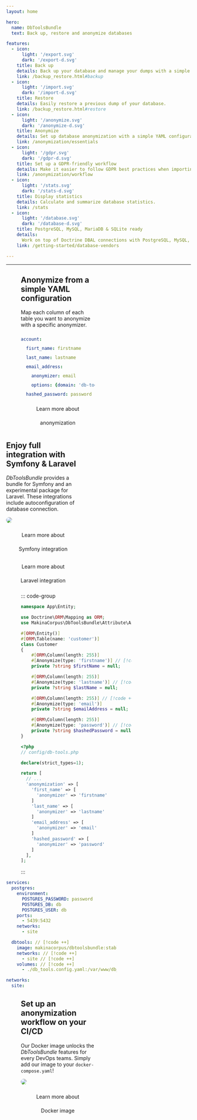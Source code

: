 ```yaml
---
layout: home

hero:
  name: DbToolsBundle
  text: Back up, restore and anonymize databases

features:
  - icon:
      light: '/export.svg'
      dark: '/export-d.svg'
    title: Back up
    details: Back up your database and manage your dumps with a simple command.
    link: /backup_restore.html#backup
  - icon:
      light: '/import.svg'
      dark: '/import-d.svg'
    title: Restore
    details: Easily restore a previous dump of your database.
    link: /backup_restore.html#restore
  - icon:
      light: '/anonymize.svg'
      dark: '/anonymize-d.svg'
    title: Anonymize
    details: Set up database anonymization with a simple YAML configuration file or with PHP attributes.
    link: /anonymization/essentials
  - icon:
      light: '/gdpr.svg'
      dark: '/gdpr-d.svg'
    title: Set up a GDPR-friendly workflow
    details: Make it easier to follow GDPR best practices when importing production dump to other environments.
    link: /anonymization/workflow
  - icon:
      light: '/stats.svg'
      dark: '/stats-d.svg'
    title: Display statistics
    details: Calculate and summarize database statistics.
    link: /stats
  - icon:
      light: '/database.svg'
      dark: '/database-d.svg'
    title: PostgreSQL, MySQL, MariaDB & SQLite ready
    details:
      Work on top of Doctrine DBAL connections with PostgreSQL, MySQL, MariaDB & SQLite.
    link: /getting-started/database-vendors

---
```


---

<div class="home-grid">
  <div class="home-grid-60">

  <DatabaseCompare/>

  </div>
  <div class="home-grid-40 img">

<h2>Anonymize from a simple YAML configuration</h2>

Map each column of each table you want to anonymize with
a specific anonymizer.

```yaml [YAML]
account:
  fisrt_name: firstname
  last_name: lastname
  email_address:
    anonymizer: email
    options: {domain: 'db-tools-bundle.org'}
  hashed_password: password
```

[Learn more about anonymization](./anonymization/essentials)

  </div>
</div>


<div class="home-grid">
  <div class="home-grid-40 img">

<h2>Enjoy full integration with Symfony & Laravel</h2>

*DbToolsBundle* provides a bundle for Symfony and an
experimental package for Laravel. These integrations include
autoconfiguration of database connection.

![](/symfony-laravel.svg)


[Learn more about Symfony integration](./getting-started/flavors#symfony)
[Learn more about Laravel integration](./getting-started/flavors#laravel)

  </div>
  <div class="home-grid-60">

::: code-group
```php [Symfony (Doctrine entity)]
namespace App\Entity;

use Doctrine\ORM\Mapping as ORM;
use MakinaCorpus\DbToolsBundle\Attribute\Anonymize; // [!code ++]

#[ORM\Entity()]
#[ORM\Table(name: 'customer')]
class Customer
{
    #[ORM\Column(length: 255)]
    #[Anonymize(type: 'firstname')] // [!code ++]
    private ?string $firstName = null;

    #[ORM\Column(length: 255)]
    #[Anonymize(type: 'lastname')] // [!code ++]
    private ?string $lastName = null;

    #[ORM\Column(length: 255)] // [!code ++]
    #[Anonymize(type: 'email')]
    private ?string $emailAddress = null;

    #[ORM\Column(length: 255)]
    #[Anonymize(type: 'password')] // [!code ++]
    private ?string $hashedPassword = null;
}
```
```php [Laravel]
<?php
// config/db-tools.php

declare(strict_types=1);

return [
  // ...
  'anonymization' => [
    'first_name' => [
      'anonymizer' => 'firstname'
    ]
    'last_name' => [
      'anonymizer' => 'lastname'
    ]
    'email_address' => [
      'anonymizer' => 'email'
    ]
    'hashed_password' => [
      'anonymizer' => 'password'
    ]
  ],
];
```
:::

  </div>
</div>

<div class="home-grid">
  <div class="home-grid-60">

```yaml
services:
  postgres:
    environment:
      POSTGRES_PASSWORD: password
      POSTGRES_DB: db
      POSTGRES_USER: db
    ports:
      - 5439:5432
    networks:
      - site

  dbtools: // [!code ++]
    image: makinacorpus/dbtoolsbundle:stable // [!code ++]
    networks: // [!code ++]
      - site // [!code ++]
    volumes: // [!code ++]
      - ./db_tools.config.yaml:/var/www/db_tools.config.yaml // [!code ++]

networks:
  site:
```

  </div>
  <div class="home-grid-40 img">

<h2>Set up an anonymization workflow on your CI/CD</h2>
<!-- <h2>Deploy an anonymization workflow on any CI/CD with our Docker image</h2> -->

Our Docker image unlocks the *DbToolsBundle* features for every DevOps teams.
Simply add our image to your `docker-compose.yaml`!

![](/docker.svg)

[Learn more about Docker image](./getting-started/flavors#docker)

  </div>
</div>

<MakinaCorpusHorizontal/>

<style>
  .vp-doc .home-grid {
    display: flex;
    flex-wrap: wrap;
    margin-top: 100px;

    h2 {
      padding-top: 0;
      margin-top: 0;
      border: 0;
      color: var(--vp-c-brand-2);
      font-weight: 700;
      font-size: 35px;
      line-height: 36px;
    }
  }
  .home-grid > div {
    margin-top: auto;
    margin-bottom: auto;
    &.img {

      img {
        border-radius: 12px;
        background: var(--vp-c-bg-soft);
        overflow: hidden;
        height: 200px;
        margin-left: auto;
        margin-right: auto;
      }

      a {
        display: block;
        margin: 10px 0;
        text-decoration: none;
        text-align: center;
        border-color: var(--vp-button-alt-border);
        color: var(--vp-button-alt-text);
        background-color: var(--vp-button-alt-bg);
        border-radius: 20px;
        padding: 0 20px;
        line-height: 38px;
        font-size: 14px;transition: color 0.25s, border-color 0.25s, background-color 0.25s;

        &:hover {
          border-color: var(--vp-button-alt-hover-border);
          color: var(--vp-button-alt-hover-text);
          background-color: var(--vp-button-alt-hover-bg);
        }
      }
    }
  }
  .home-grid > div.home-grid-60 {
    width: 100%;
    display: none;
  }
  .home-grid > div.home-grid-40 {
    width: 100%;
  }
  @media (min-width: 960px) {
    .home-grid > div.home-grid-40 {
      width: 40%;
    }
    .home-grid > div.home-grid-60 {
      width: 60%;
      display: block;
    }
    .home-grid > div:first-child {
      padding-right: 40px;
    }
    .home-grid > div:last-child {
      padding-left: 40px;
    }
    .home-grid > div.img img {
      height: auto;
    }
  }
</style>